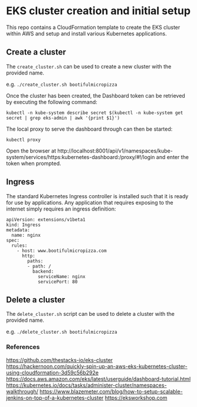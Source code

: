 # EKS cluster creation and initial setup

This repo contains a CloudFormation template to create the EKS cluster within
AWS and setup and install various Kubernetes applications.

## Create a cluster

The `create_cluster.sh` can be used to create a new cluster with the provided name.

e.g. `./create_cluster.sh bootifulmicropizza`

Once the cluster has been created, the Dashboard token can be retrieved by executing the following command:

`kubectl -n kube-system describe secret $(kubectl -n kube-system get secret | grep eks-admin | awk '{print $1}')`

The local proxy to serve the dashboard through can then be started:

`kubectl proxy`

Open the browser at http://localhost:8001/api/v1/namespaces/kube-system/services/https:kubernetes-dashboard:/proxy/#!/login and enter the token when prompted.

## Ingress

The standard Kubernetes Ingress controller is installed such that it is ready for use by applications. Any application that requires exposing to the internet simply requires an ingress definition:

```
apiVersion: extensions/v1beta1
kind: Ingress
metadata:
  name: nginx
spec:
  rules:
    - host: www.bootifulmicropizza.com
      http:
        paths:
        - path: /
          backend:
            serviceName: nginx
            servicePort: 80
```

## Delete a cluster

The `delete_cluster.sh` script can be used to delete a cluster with the provided name.

e.g. `./delete_cluster.sh bootifulmicropizza`

### References
https://github.com/thestacks-io/eks-cluster
https://hackernoon.com/quickly-spin-up-an-aws-eks-kubernetes-cluster-using-cloudformation-3d59c56b292e
https://docs.aws.amazon.com/eks/latest/userguide/dashboard-tutorial.html
https://kubernetes.io/docs/tasks/administer-cluster/namespaces-walkthrough/
https://www.blazemeter.com/blog/how-to-setup-scalable-jenkins-on-top-of-a-kubernetes-cluster
https://eksworkshop.com
